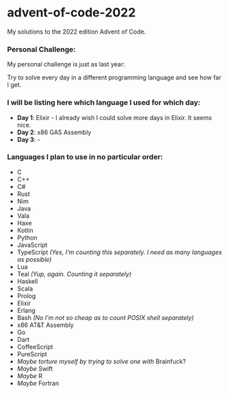 # advent-of-code-2022
My solutions to the 2022 edition Advent of Code.

### Personal Challenge:
My personal challenge is just as last year:

Try to solve every day in a different programming language and see how far I get.

### I will be listing here which language I used for which day:

- **Day 1**: Elixir - I already wish I could solve more days in Elixir. It seems nice.
- **Day 2**: x86 GAS Assembly
- **Day 3**: -

### Languages I plan to use in no particular order:
- C
- C++
- C#
- Rust
- Nim
- Java
- Vala
- Haxe
- Kotlin
- Python
- JavaScript
- TypeScript *(Yes, I'm counting this separately. I need as many languages as possible)*
- Lua
- Teal *(Yup, again. Counting it separately)*
- Haskell
- Scala
- Prolog
- Elixir
- Erlang
- Bash *(No I'm not so cheap as to count POSIX shell separately)*
- x86 AT&T Assembly
- Go
- Dart
- CoffeeScript
- PureScript
- *Maybe torture myself by trying to solve one with* Brainfuck?
- *Maybe* Swift
- *Maybe* R
- *Maybe* Fortran
